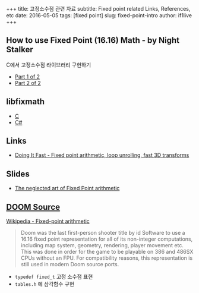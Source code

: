 +++
title: 고정소수점 관련 자료
subtitle: Fixed point related Links, References, etc
date: 2016-05-05
tags: [fixed point]
slug: fixed-point-intro
author: if1live
+++

## How to use Fixed Point (16.16) Math - by Night Stalker
C에서 고정소수점 라이브러리 구현하기

* [Part 1 of 2](http://netwinder.osuosl.org/pub/netwinder/docs/nw/fix1FAQ.html)
* [Part 2 of 2](http://netwinder.osuosl.org/pub/netwinder/docs/nw/fix2FAQ.html)


## libfixmath

* [C](https://code.google.com/archive/p/libfixmath/)
* [C#](https://bitbucket.org/se5a/fixmath.net)

## Links

* [Doing It Fast - Fixed point arithmetic, loop unrolling, fast 3D transforms](http://gameprogrammer.com/4-fixed.html)

## Slides

* [The neglected art of Fixed Point arithmetic](http://jet.ro/files/The_neglected_art_of_Fixed_Point_arithmetic_20060913.pdf)

## [DOOM Source](https://github.com/id-Software/DOOM)
[Wikipedia - Fixed-point arithmetic](https://en.wikipedia.org/wiki/Fixed-point_arithmetic)

> Doom was the last first-person shooter title by id Software
> to use a 16.16 fixed point representation for all of its non-integer computations,
> including map system, geometry, rendering, player movement etc.
> This was done in order for the game to be playable on 386 and 486SX CPUs without an FPU.
> For compatibility reasons, this representation is still used in modern Doom source ports.

* `typedef fixed_t` 고정 소수점 표현
* `tables.h` 에 삼각함수 구현
